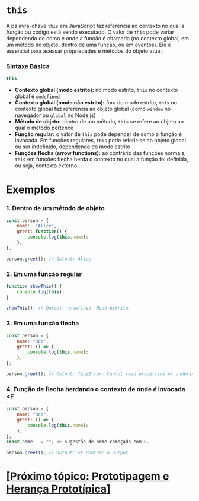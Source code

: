 # `this`

A palavra-chave `this` em JavaScript faz referência ao contexto no qual a função ou código está sendo executado. O valor de `this` pode variar dependendo de como e onde a função é chamada (no contexto global, em um método de objeto, dentro de uma função, ou em eventos). Ele é essencial para acessar propriedades e métodos do objeto atual.

### Sintaxe Básica

```JavaScript
this;
```

- **Contexto global (modo estrito):** no modo estrito, `this` no contexto global é `undefined`
- **Contexto global (modo não estrito):** fora do modo estrito, `this` no contexto global faz referência ao objeto global (como `window` no navegador ou `global` no Node.js)
- **Método de objeto:** dentro de um método, `this` se refere ao objeto ao qual o método pertence
- **Função regular:** o valor de `this` pode depender de como a função é invocada. Em funções regulares, `this` pode referir-se ao objeto global ou ser indefinido, dependendo do modo estrito
- **Funções flecha (arrow functions):** ao contrário das funções normais, `this` em funções flecha herda o contexto no qual a função foi definida, ou seja, contexto externo

# Exemplos

### 1. Dentro de um método de objeto

```JavaScript
const person = {
    name:  "Alice",
    greet: function() {
        console.log(this.name);
    },
};

person.greet(); // Output: Alice
```

### 2. Em uma função regular

```JavaScript
function showThis() {
    console.log(this);
}

showThis(); // Output: undefined. Modo estrito.
```

### 3. Em uma função flecha

```JavaScript
const person = {
    name: "Bob",
    greet: () => {
        console.log(this.name);
    },
};

person.greet(); // Output: TypeError: Cannot read properties of undefined (reading 'name'). Modo estrito.
```

### 4. Função de flecha herdando o contexto de onde é invocada <F

```JavaScript
const person = {
    name: "Bob",
    greet: () => {
        console.log(this.name);
    },
};
const name   = ""; <F Sugestão de nome começado com C.

person.greet(); // Output: <F Pontuar o output.
```

# [[Próximo tópico: Prototipagem e Herança Prototípica]](./prototipagem-heranca-prototipica.md)